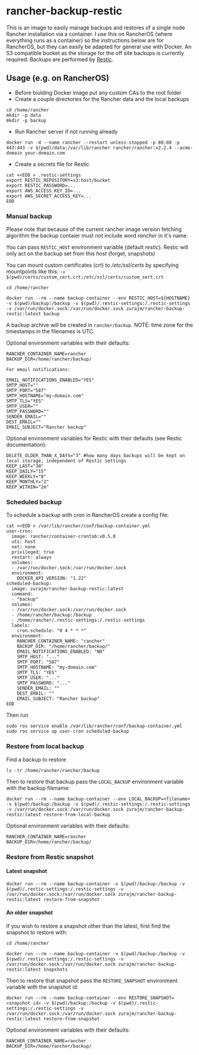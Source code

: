 # rancher-backup-restic

This is an image to easily manage backups and restores of a single node Rancher installation via a container. I use this on RancherOS (where everything runs as a container) so the instructions below are for RancherOS, but they can easily be adapted for general use with Docker. An S3 compatible bucket as the storage for the off site backups is currently required. Backups are performed by [Restic](https://restic.net/).

## Usage (e.g. on RancherOS)

- Before biulding Docker image put any custom CAs to the root folder
- Create a couple directories for the Rancher data and the local backups

```
cd /home/rancher
mkdir -p data
mkdir -p backup
```

- Run Rancher server if not running already

```
docker run -d --name rancher --restart unless-stopped -p 80:80 -p 443:443 -v $(pwd)/data:/var/lib/rancher rancher/rancher:v2.2.4 --acme-domain your-domain.com
```

- Create a secrets file for Restic

```
cat <<EOD > .restic-settings
export RESTIC_REPOSITORY=s3:host/bucket
export RESTIC_PASSWORD=...
export AWS_ACCESS_KEY_ID=...
export AWS_SECRET_ACCESS_KEY=...
EOD
```

### Manual backup
Please note that because of the current rancher image version fetching algorithm the backup contaier must not include word *rancher* in it's name.

You can pass `RESTIC_HOST` environment variable (default *restic*). Restic will only act on the backup set from this *host* (forget, snapshots)

You can mount custom certificates (crt) to */etc/ssl/certs* by specifying mountpoints like this:
`-v $(pwd)/certs/custom_cert.crt:/etc/ssl/certs/custom_sert.crt`
```
cd /home/rancher

docker run --rm --name backup-container --env RESTIC_HOST=${HOSTNAME} -v $(pwd)/backup:/backup -v $(pwd)/.restic-settings:/.restic-settings -v /var/run/docker.sock:/var/run/docker.sock zurajm/rancher-backup-restic:latest backup
```

A backup archive will be created in `rancher/backup`. NOTE: time zone for the timestamps in the filenames is UTC.

Optional environment variables with their defaults:

```
RANCHER_CONTAINER_NAME=rancher
BACKUP_DIR=/home/rancher/backup/

For email notifications:

EMAIL_NOTIFICATIONS_ENABLED="YES"
SMTP_HOST=""
SMTP_PORT="587"
SMTP_HOSTNAME="my-domain.com"
SMTP_TLS="YES"
SMTP_USER=""
SMTP_PASSWORD=""
SENDER_EMAIL=""
DEST_EMAIL=""
EMAIL_SUBJECT="Rancher backup"
```

Optional environment variables for Restic with their defaults (see Restic documentation):

```
DELETE_OLDER_THAN_X_DAYS="3" #how many days backups will be kept on local storage, independent of Restic settings
KEEP_LAST="30"
KEEP_DAILY="15"
KEEP_WEEKLY="8"
KEEP_MONTHLY="2"
KEEP_WITHIN="2m"
```

### Scheduled backup

To schedule a backup with cron in RancherOS create a config file:

```
cat <<EOD > /var/lib/rancher/conf/backup-container.yml
user-cron:
  image: rancher/container-crontab:v0.5.0
  uts: host
  net: none
  privileged: true
  restart: always
  volumes:
  - /var/run/docker.sock:/var/run/docker.sock
  environment:
    DOCKER_API_VERSION: "1.22"
scheduled-backup:
  image: zurajm/rancher-backup-restic:latest
  command:
  - "backup"
  volumes:
  - /var/run/docker.sock:/var/run/docker.sock
  - /home/rancher/backup:/backup
  - /home/rancher/.restic-settings:/.restic-settings
  labels:
    cron.schedule: "0 4 * * *"
  environment:
    RANCHER_CONTAINER_NAME: "rancher"
    BACKUP_DIR: "/home/rancher/backup/"
    EMAIL_NOTIFICATIONS_ENABLED: "NO"
    SMTP_HOST: "..."
    SMTP_PORT: "587"
    SMTP_HOSTNAME: "my-domain.com"
    SMTP_TLS: "YES"
    SMTP_USER: "..."
    SMTP_PASSWORD: "..."
    SENDER_EMAIL: ""
    DEST_EMAIL: ""
    EMAIL_SUBJECT: "Rancher backup"
EOD
```

Then run

```
sudo ros service enable /var/lib/rancher/conf/backup-container.yml
sudo ros service up user-cron scheduled-backup
```

### Restore from local backup

Find a backup to restore

```
ls -tr /home/rancher/rancher/backup
```

Then to restore that backup pass the `LOCAL_BACKUP` environment variable with the backup filename:

```
docker run --rm --name backup-container --env LOCAL_BACKUP=<filename> -v $(pwd)/backup:/backup -v $(pwd)/.restic-settings:/.restic-settings -v /var/run/docker.sock:/var/run/docker.sock zurajm/rancher-backup-restic:latest restore-from-local-backup
```

Optional environment variables with their defaults:

```
RANCHER_CONTAINER_NAME=rancher
BACKUP_DIR=/home/rancher/backup/
```


### Restore from Restic snapshot

#### Latest snapshot

```
docker run --rm --name backup-container -v $(pwd)/backup:/backup -v $(pwd)/.restic-settings:/.restic-settings -v /var/run/docker.sock:/var/run/docker.sock zurajm/rancher-backup-restic:latest restore-from-snapshot
```

#### An older snapshot

If you wish to restore a snapshot other than the latest, first find the snapshot to restore with:

```
cd /home/rancher

docker run --rm --name backup-container -v $(pwd)/backup:/backup -v $(pwd)/.restic-settings:/.restic-settings -v /var/run/docker.sock:/var/run/docker.sock zurajm/rancher-backup-restic:latest snapshots
```

Then to restore that snapshot pass the `RESTORE_SNAPSHOT` environment variable with the snapshot id:

```
docker run --rm --name backup-container --env RESTORE_SNAPSHOT=<snapshot id> -v $(pwd)/backup:/backup -v $(pwd)/.restic-settings:/.restic-settings -v /var/run/docker.sock:/var/run/docker.sock zurajm/rancher-backup-restic:latest restore-from-snapshot
```

Optional environment variables with their defaults:

```
RANCHER_CONTAINER_NAME=rancher
BACKUP_DIR=/home/rancher/backup/
```
